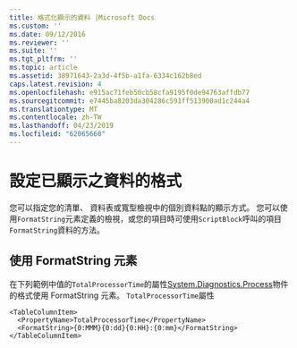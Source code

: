```yaml
---
title: 格式化顯示的資料 |Microsoft Docs
ms.custom: ''
ms.date: 09/12/2016
ms.reviewer: ''
ms.suite: ''
ms.tgt_pltfrm: ''
ms.topic: article
ms.assetid: 38971643-2a3d-4f5b-a1fa-6334c162b8ed
caps.latest.revision: 4
ms.openlocfilehash: e915ac71feb50cb58cfa9195f0de94763affdb77
ms.sourcegitcommit: e7445ba8203da304286c591ff513900ad1c244a4
ms.translationtype: MT
ms.contentlocale: zh-TW
ms.lasthandoff: 04/23/2019
ms.locfileid: "62065660"
---
```

# <a name="formatting-displayed-data"></a>設定已顯示之資料的格式

您可以指定您的清單、 資料表或寬型檢視中的個別資料點的顯示方式。 您可以使用`FormatString`元素定義的檢視，或您的項目時可使用`ScriptBlock`呼叫的項目`FormatString`資料的方法。

## <a name="using-the-formatstring-element"></a>使用 FormatString 元素

在下列範例中值的`TotalProcessorTime`的屬性[System.Diagnostics.Process](/dotnet/api/System.Diagnostics.Process)物件的格式使用 FormatString 元素。 `TotalProcessorTime`屬性

```
<TableColumnItem>
  <PropertyName>TotalProcessorTime</PropertyName>
  <FormatString>{0:MMM}{0:dd}{0:HH}:{0:mm}</FormatString>
</TableColumnItem>
```



